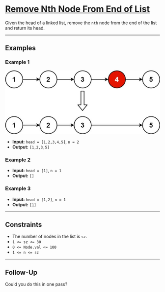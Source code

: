 # [Remove Nth Node From End of List](https://leetcode.com/problems/remove-nth-node-from-end-of-list/description/)

Given the head of a linked list, remove the `nth` node from the end of the list and return its head.

---

## Examples

### Example 1
![Example 1 Graph](../../Image/19.png)
- **Input:** `head = [1,2,3,4,5]`, `n = 2`
- **Output:** `[1,2,3,5]`

### Example 2
- **Input:** `head = [1]`, `n = 1`
- **Output:** `[]`

### Example 3
- **Input:** `head = [1,2]`, `n = 1`
- **Output:** `[1]`

---

## Constraints
- The number of nodes in the list is `sz`.
- `1 <= sz <= 30`
- `0 <= Node.val <= 100`
- `1 <= n <= sz`

---

## Follow-Up
Could you do this in one pass?
